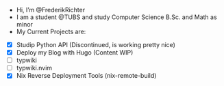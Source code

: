 - Hi, I’m @FrederikRichter
- I am a student @TUBS and study Computer Science B.Sc. and Math as minor
- My Current Projects are:
- [x] Studip Python API (Discontinued, is working pretty nice)
- [x] Deploy my Blog with Hugo (Content WIP) 
- [ ] typwiki
- [ ] typwiki.nvim
- [x] Nix Reverse Deployment Tools (nix-remote-build)
<!---
FrederikRichter/FrederikRichter is a ✨ special ✨ repository because its `README.md` (this file) appears on your GitHub profile.
You can click the Preview link to take a look at your changes.
--->
